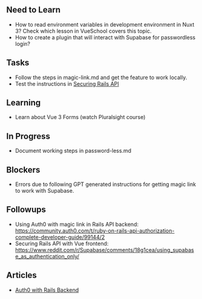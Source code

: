 
## Need to Learn

- How to read environment variables in development environment in Nuxt 3? Check which lesson in VueSchool covers this topic.
- How to create a plugin that will interact with Supabase for passwordless login?

## Tasks

- Follow the steps in magic-link.md and get the feature to work locally.
- Test the instructions in [Securing Rails API](./securing-rails-api.md)

## Learning

- Learn about Vue 3 Forms (watch Pluralsight course)

## In Progress

- Document working steps in password-less.md

## Blockers

- Errors due to following GPT generated instructions for getting magic link to work with Supabase.

## Followups

- Using Auth0 with magic link in Rails API backend: https://community.auth0.com/t/ruby-on-rails-api-authorization-complete-developer-guide/99144/2
- Securing Rails API with Vue frontend: https://www.reddit.com/r/Supabase/comments/18g1cea/using_supabase_as_authentication_only/

## Articles

- [Auth0 with Rails Backend](https://developer.auth0.com/resources/guides/api/rails/basic-authorization)